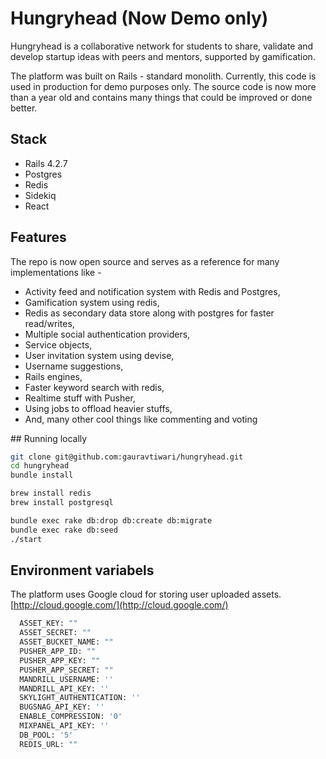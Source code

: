 # Hungryhead (Now Demo only)

Hungryhead is a collaborative network for students to share, validate and develop startup ideas with peers and mentors, supported by gamification.

The platform was built on Rails - standard monolith. Currently, this code is used in production for demo purposes only. The source code is now more than a year old and contains many things that could be improved or done better.

## Stack

* Rails 4.2.7
* Postgres
* Redis
* Sidekiq
* React

## Features

The repo is now open source and serves as a reference for many implementations like -

* Activity feed and notification system with Redis and Postgres,
* Gamification system using redis,
* Redis as secondary data store along with postgres for faster read/writes,
* Multiple social authentication providers,
* Service objects,
* User invitation system using devise,
* Username suggestions,
* Rails engines,
* Faster keyword search with redis,
* Realtime stuff with Pusher,
* Using jobs to offload heavier stuffs,
* And, many other cool things like commenting and voting


## Running locally

```bash
git clone git@github.com:gauravtiwari/hungryhead.git
cd hungryhead
bundle install

brew install redis
brew install postgresql

bundle exec rake db:drop db:create db:migrate
bundle exec rake db:seed
./start
```

## Environment variabels
The platform uses Google cloud for storing user uploaded assets.
[http://cloud.google.com/](http://cloud.google.com/)

```bash
  ASSET_KEY: ""
  ASSET_SECRET: ""
  ASSET_BUCKET_NAME: ""
  PUSHER_APP_ID: ""
  PUSHER_APP_KEY: ""
  PUSHER_APP_SECRET: ""
  MANDRILL_USERNAME: ''
  MANDRILL_API_KEY: ''
  SKYLIGHT_AUTHENTICATION: ''
  BUGSNAG_API_KEY: ''
  ENABLE_COMPRESSION: '0'
  MIXPANEL_API_KEY: ''
  DB_POOL: '5'
  REDIS_URL: ""
```
